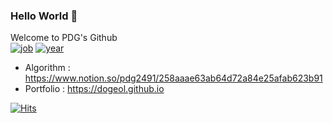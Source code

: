 ### Hello World 👋

<!--
**DoGeol/DoGeol** is a ✨ _special_ ✨ repository because its `README.md` (this file) appears on your GitHub profile.

Here are some ideas to get you started:

- 🔭 I’m currently working on ...
- 🌱 I’m currently learning ...
- 👯 I’m looking to collaborate on ...
- 🤔 I’m looking for help with ...
- 💬 Ask me about ...
- 📫 How to reach me: ...
- 😄 Pronouns: ...
- ⚡ Fun fact: ...
-->

Welcome to PDG's Github  
[![job](https://img.shields.io/badge/job-frontend%20engineer-brightgreen)](https://img.shields.io/badge/job-frontend%20engineer-brightgreen)
[![year](https://img.shields.io/badge/year-5-brightgreen)](https://img.shields.io/badge/year-5-brightgreen)

* Algorithm : https://www.notion.so/pdg2491/258aaae63ab64d72a84e25afab623b91
* Portfolio : https://dogeol.github.io

[![Hits](https://hits.seeyoufarm.com/api/count/incr/badge.svg?url=https%3A%2F%2Fgithub.com%2FDoGeol&count_bg=%234365BD&title_bg=%23555555&icon=&icon_color=%23E7E7E7&title=visit&edge_flat=false)](https://hits.seeyoufarm.com)
